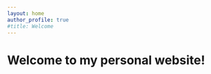 ```yaml
---
layout: home
author_profile: true
#title: Welcome
---
```


<!-- To test site locally: bundle exec jekyll serve -->


# Welcome to my personal website!

<!--
![Large-scale structure of the Universe from an ICE-COLA simulation](/assets/images/distr9.png "The Universe") -->
<!--

<br /> -->
